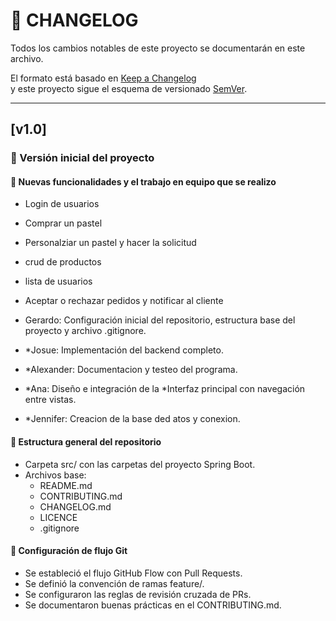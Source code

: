 # 🧾 CHANGELOG

Todos los cambios notables de este proyecto se documentarán en este archivo.

El formato está basado en [Keep a Changelog](https://keepachangelog.com/es-ES/1.0.0/)  
y este proyecto sigue el esquema de versionado [SemVer](https://semver.org/lang/es/).

---

## [v1.0] 
### 🎉 Versión inicial del proyecto

#### 🚀 Nuevas funcionalidades y el trabajo en equipo que se realizo

- Login de usuarios
- Comprar un pastel
- Personalziar un pastel y hacer la solicitud
- crud de productos
- lista de usuarios
- Aceptar o rechazar pedidos y notificar al cliente

- Gerardo: Configuración inicial del repositorio, estructura base del proyecto y archivo .gitignore.
- *Josue: Implementación del backend completo.
- *Alexander: Documentacion y testeo del programa.
- *Ana: Diseño e integración de la *Interfaz principal con navegación entre vistas.
- *Jennifer: Creacion de la base ded atos y conexion.

#### 🧰 Estructura general del repositorio
- Carpeta src/ con las carpetas del proyecto Spring Boot.
- Archivos base:
  - README.md
  - CONTRIBUTING.md
  - CHANGELOG.md
  - LICENCE
  - .gitignore

#### 🧩 Configuración de flujo Git
- Se estableció el flujo GitHub Flow con Pull Requests.
- Se definió la convención de ramas feature/<nombre>.
- Se configuraron las reglas de revisión cruzada de PRs.
- Se documentaron buenas prácticas en el CONTRIBUTING.md.